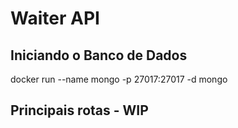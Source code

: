 # Waiter API

## Iniciando o Banco de Dados

docker run --name mongo -p 27017:27017 -d mongo

## Principais rotas - WIP
